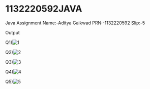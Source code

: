 # 1132220592JAVA
Java Assignment 
Name:-Aditya Gaikwad
PRN:-1132220592
Slip:-5

Output

Q1)![1](https://user-images.githubusercontent.com/73682905/204744242-78ed05aa-90a9-41f0-aa65-077eedafef26.PNG)

Q2)![2](https://user-images.githubusercontent.com/73682905/204744266-3219d12d-0be2-4f7a-943f-a141834f13ee.PNG)

Q3)![3](https://user-images.githubusercontent.com/73682905/204744296-fca596c1-61f2-4678-b7d4-f66b9ebc0019.PNG)

Q4)![4](https://user-images.githubusercontent.com/73682905/204744315-7b21a8dd-6587-4a8c-b1f7-69beed8d5e9b.PNG)

Q5)![5](https://user-images.githubusercontent.com/73682905/204744337-c3c84df4-12ea-45ef-a882-48bf7656ed91.PNG)
